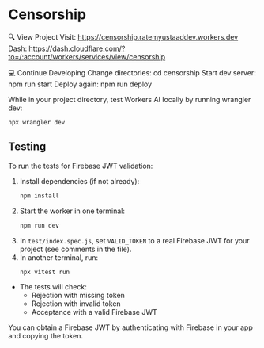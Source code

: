 # Censorship

🔍 View Project
Visit: https://censorship.ratemyustaaddev.workers.dev
Dash: https://dash.cloudflare.com/?to=/:account/workers/services/view/censorship

💻 Continue Developing
Change directories: cd censorship
Start dev server: npm run start
Deploy again: npm run deploy

While in your project directory, test Workers AI locally by running wrangler dev:

```
npx wrangler dev
```

## Testing

To run the tests for Firebase JWT validation:

1. Install dependencies (if not already):
   ```sh
   npm install
   ```
2. Start the worker in one terminal:
   ```sh
   npm run dev
   ```
3. In `test/index.spec.js`, set `VALID_TOKEN` to a real Firebase JWT for your project (see comments in the file).
4. In another terminal, run:
   ```sh
   npx vitest run
   ```

- The tests will check:
  - Rejection with missing token
  - Rejection with invalid token
  - Acceptance with a valid Firebase JWT

You can obtain a Firebase JWT by authenticating with Firebase in your app and copying the token.
